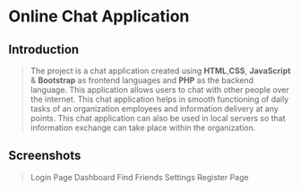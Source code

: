 # Online Chat Application

## Introduction<br>
>The project is a chat application created using **HTML**,**CSS**, **JavaScript** & **Bootstrap** as frontend languages and **PHP** as the backend language. This application allows users to chat with other people over the internet. This chat application helps in smooth functioning of daily tasks of an organization employees and information delivery at any points. This chat application can also be used in local servers so that information exchange can take place within the organization.

## Screenshots<br>
> Login Page
> Dashboard
> Find Friends
> Settings
> Register Page

